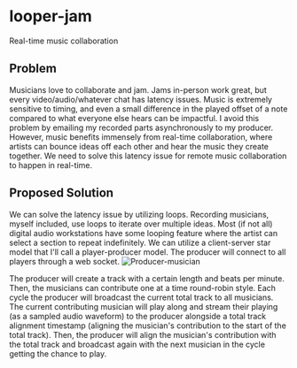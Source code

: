 # looper-jam
Real-time music collaboration

## Problem
Musicians love to collaborate and jam. Jams in-person work great, but every video/audio/whatever chat has latency issues. Music is extremely sensitive to timing, and even a small difference in the played offset of a note compared to what everyone else hears can be impactful. I avoid this problem by emailing my recorded parts asynchronously to my producer. However, music benefits immensely from real-time collaboration, where artists can bounce ideas off each other and hear the music they create together. We need to solve this latency issue for remote music collaboration to happen in real-time.

## Proposed Solution
We can solve the latency issue by utilizing loops. Recording musicians, myself included, use loops to iterate over multiple ideas. Most (if not all) digital audio workstations have some looping feature where the artist can select a section to repeat indefinitely. We can utilize a client-server star model that I'll call a player-producer model. The producer will connect to all players through a web socket.
![Producer-musician](https://github.com/user-attachments/assets/ad1f9042-7d8e-4257-9e29-8ea6463a798e)

The producer will create a track with a certain length and beats per minute. Then, the musicians can contribute one at a time round-robin style. Each cycle the producer will broadcast the current total track to all musicians. The current contributing musician will play along and stream their playing (as a sampled audio waveform) to the producer alongside a total track alignment timestamp (aligning the musician's contribution to the start of the total track). Then, the producer will align the musician's contribution with the total track and broadcast again with the next musician in the cycle getting the chance to play.
